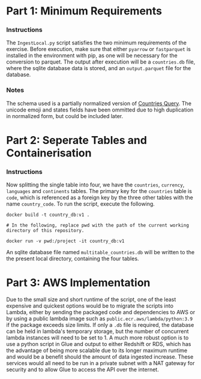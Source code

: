 # Part 1: Minimum Requirements
### Instructions
The `IngestLocal.py` script satisfies the two minimum requirements of the exercise. Before execution, make sure that either `pyarrow` or `fastparquet` is installed in the environment with pip, as one will be necessary for the conversion to parquet. The output after execution will be a `countries.db` file, where the sqlite database data is stored, and an `output.parquet` file for the database.

### Notes
The schema used is a partially normalized version of [Countries Query](https://trevorblades.github.io/countries/queries/countries). The unicode emoji and states fields have been ommitted due to high duplication in normalized form, but could be included later. 

# Part 2: Seperate Tables and Containerisation
### Instructions
Now splitting the single table into four, we have the `countries`, `currency`, `languages` and `continents` tables. The primary key for the `countries` table is `code`, which is referenced as a foreign key by the three other tables with the name `country_code`. To run the script, execute the following.

```
docker build -t country_db:v1 .

# In the following, replace pwd with the path of the current working directory of this repository.

docker run -v pwd:/project -it country_db:v1
```

An sqlite database file named `multitable_countries.db` will be written to the the present local directory, containing the four tables.

# Part 3: AWS Implementation
Due to the small size and short runtime of the script, one of the least expensive and quickest options would be to migrate the scripts into Lambda, either by sending the packaged code and dependencies to AWS or by using a public lambda image such as `public.ecr.aws/lambda/python:3.9` if the package exceeds size limits. If only a `.db` file is required, the database can be held in lambda's temporary storage, but the number of concurrent lambda instances will need to be set to 1.
A much more robust option is to use a python script in Glue and output to either Redshift or RDS, which has the advantage of being more scalable due to its longer maximum runtime and would be a benefit should the amount of data ingested increase. These services would all need to be run in a private subnet with a NAT gateway for security and to allow Glue to access the API over the internet. 